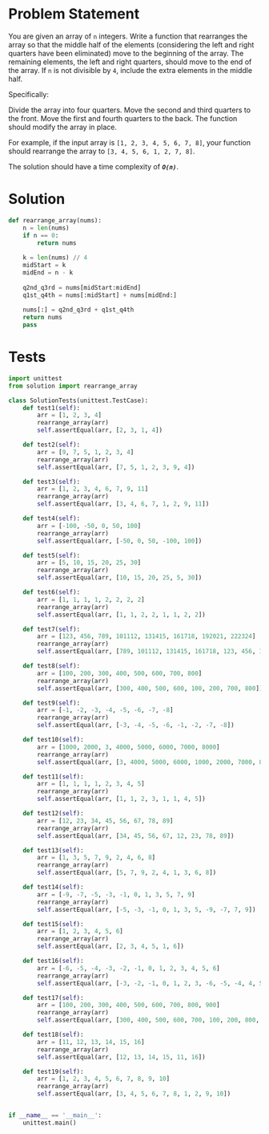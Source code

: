 # Problem Statement
You are given an array of `n` integers. Write a function that rearranges the array so that the middle half of the elements (considering the left and right quarters have been eliminated) move to the beginning of the array. The remaining elements, the left and right quarters, should move to the end of the array. If `n` is not divisible by `4`, include the extra elements in the middle half.

Specifically:

Divide the array into four quarters.
Move the second and third quarters to the front.
Move the first and fourth quarters to the back.
The function should modify the array in place.

For example, if the input array is `[1, 2, 3, 4, 5, 6, 7, 8]`, your function should rearrange the array to `[3, 4, 5, 6, 1, 2, 7, 8]`.

The solution should have a time complexity of _**`O(n)`**_.

# Solution
```python
def rearrange_array(nums):
    n = len(nums)
    if n == 0:
        return nums
        
    k = len(nums) // 4
    midStart = k
    midEnd = n - k
    
    q2nd_q3rd = nums[midStart:midEnd]
    q1st_q4th = nums[:midStart] + nums[midEnd:]
     
    nums[:] = q2nd_q3rd + q1st_q4th
    return nums
    pass
```

# Tests
```python
import unittest
from solution import rearrange_array

class SolutionTests(unittest.TestCase):
    def test1(self):
        arr = [1, 2, 3, 4]
        rearrange_array(arr)
        self.assertEqual(arr, [2, 3, 1, 4])

    def test2(self):
        arr = [9, 7, 5, 1, 2, 3, 4]
        rearrange_array(arr)
        self.assertEqual(arr, [7, 5, 1, 2, 3, 9, 4])

    def test3(self):
        arr = [1, 2, 3, 4, 6, 7, 9, 11]
        rearrange_array(arr)
        self.assertEqual(arr, [3, 4, 6, 7, 1, 2, 9, 11])

    def test4(self):
        arr = [-100, -50, 0, 50, 100]
        rearrange_array(arr)
        self.assertEqual(arr, [-50, 0, 50, -100, 100])

    def test5(self):
        arr = [5, 10, 15, 20, 25, 30]
        rearrange_array(arr)
        self.assertEqual(arr, [10, 15, 20, 25, 5, 30])

    def test6(self):
        arr = [1, 1, 1, 1, 2, 2, 2, 2]
        rearrange_array(arr)
        self.assertEqual(arr, [1, 1, 2, 2, 1, 1, 2, 2])

    def test7(self):
        arr = [123, 456, 789, 101112, 131415, 161718, 192021, 222324]
        rearrange_array(arr)
        self.assertEqual(arr, [789, 101112, 131415, 161718, 123, 456, 192021, 222324])

    def test8(self):
        arr = [100, 200, 300, 400, 500, 600, 700, 800]
        rearrange_array(arr)
        self.assertEqual(arr, [300, 400, 500, 600, 100, 200, 700, 800])

    def test9(self):
        arr = [-1, -2, -3, -4, -5, -6, -7, -8]
        rearrange_array(arr)
        self.assertEqual(arr, [-3, -4, -5, -6, -1, -2, -7, -8])

    def test10(self):
        arr = [1000, 2000, 3, 4000, 5000, 6000, 7000, 8000]
        rearrange_array(arr)
        self.assertEqual(arr, [3, 4000, 5000, 6000, 1000, 2000, 7000, 8000])

    def test11(self):
        arr = [1, 1, 1, 1, 2, 3, 4, 5]
        rearrange_array(arr)
        self.assertEqual(arr, [1, 1, 2, 3, 1, 1, 4, 5])

    def test12(self):
        arr = [12, 23, 34, 45, 56, 67, 78, 89]
        rearrange_array(arr)
        self.assertEqual(arr, [34, 45, 56, 67, 12, 23, 78, 89])

    def test13(self):
        arr = [1, 3, 5, 7, 9, 2, 4, 6, 8]
        rearrange_array(arr)
        self.assertEqual(arr, [5, 7, 9, 2, 4, 1, 3, 6, 8])

    def test14(self):
        arr = [-9, -7, -5, -3, -1, 0, 1, 3, 5, 7, 9]
        rearrange_array(arr)
        self.assertEqual(arr, [-5, -3, -1, 0, 1, 3, 5, -9, -7, 7, 9])

    def test15(self):
        arr = [1, 2, 3, 4, 5, 6]
        rearrange_array(arr)
        self.assertEqual(arr, [2, 3, 4, 5, 1, 6])

    def test16(self):
        arr = [-6, -5, -4, -3, -2, -1, 0, 1, 2, 3, 4, 5, 6]
        rearrange_array(arr)
        self.assertEqual(arr, [-3, -2, -1, 0, 1, 2, 3, -6, -5, -4, 4, 5, 6])

    def test17(self):
        arr = [100, 200, 300, 400, 500, 600, 700, 800, 900]
        rearrange_array(arr)
        self.assertEqual(arr, [300, 400, 500, 600, 700, 100, 200, 800, 900])

    def test18(self):
        arr = [11, 12, 13, 14, 15, 16]
        rearrange_array(arr)
        self.assertEqual(arr, [12, 13, 14, 15, 11, 16])

    def test19(self):
        arr = [1, 2, 3, 4, 5, 6, 7, 8, 9, 10]
        rearrange_array(arr)
        self.assertEqual(arr, [3, 4, 5, 6, 7, 8, 1, 2, 9, 10])


if __name__ == '__main__':
    unittest.main()
```